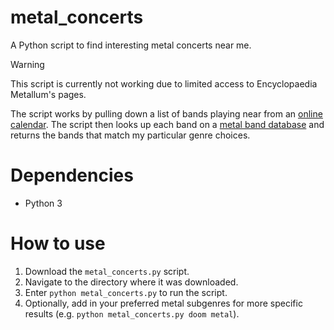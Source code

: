 # metal_concerts

A Python script to find interesting metal concerts near me.

> [!WARNING]
> This script is currently not working due to limited access to Encyclopaedia Metallum's pages.

The script works by pulling down a list of bands playing near from an [online calendar](http://www.wrekage.org/events.php).
The script then looks up each band on a [metal band database](http://www.metal-archives.com/) and returns the bands that match my particular genre choices.

# Dependencies

* Python 3

# How to use

1. Download the `metal_concerts.py` script.
2. Navigate to the directory where it was downloaded.
3. Enter `python metal_concerts.py` to run the script.
4. Optionally, add in your preferred metal subgenres for more specific results (e.g. `python metal_concerts.py doom metal`).
